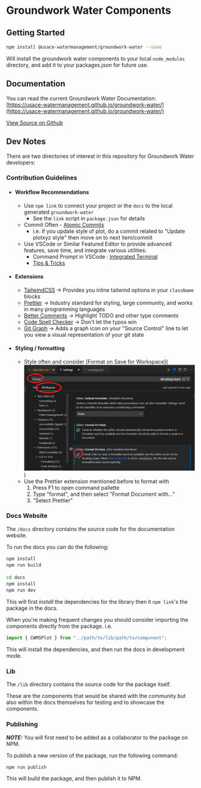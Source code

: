# Groundwork Water Components

## Getting Started

```bash
npm install @usace-watermanagement/groundwork-water --save
```

Will install the groundwork water components to your local `node_modules` directory, and add it to your packages.json for future use.

## Documentation

You can read the current Groundwork Water Documentation:  
[https://usace-watermanagement.github.io/groundwork-water/](https://usace-watermanagement.github.io/groundwork-water/)

[View Source on Github](https://github.com/USACE-WaterManagement/groundwork-water)

## Dev Notes

There are two directories of interest in this repository for Groundwork Water developers:

### Contribution Guidelines

- #### Workflow Recommendations

  - Use `npm link` to connect your project or the `docs` to the local generated `groundwork-water`
    - See the `link` script in `package.json` for details
  - Commit Often - [Atomic Commits](https://en.wikipedia.org/wiki/Atomic_commit)
    - i.e. if you update style of plot, do a commit related to "Update plotxyz style" then move on to next item/commit
  - Use VSCode or Similar Featured Editor to provide advanced features, save time, and integrate various utilities:
    - Command Prompt in VSCode : [Integrated Terminal](https://code.visualstudio.com/docs/terminal/getting-started)
    - [Tips & Tricks](https://code.visualstudio.com/docs/getstarted/tips-and-tricks)

- #### Extensions

  - [TailwindCSS](https://marketplace.visualstudio.com/items?itemName=bradlc.vscode-tailwindcss) -> Provides you inline tailwind options in your `className` blocks
  - [Prettier](https://marketplace.visualstudio.com/items?itemName=esbenp.prettier-vscode) -> Industry standard for styling, large community, and works in many programming languages
  - [Better Comments](https://marketplace.visualstudio.com/items?itemName=aaron-bond.better-comments) -> Highlight TODO and other type comments
  - [Code Spell Checker](https://marketplace.visualstudio.com/items?itemName=streetsidesoftware.code-spell-checker) -> Don't let the typos win
  - [Git Graph](https://marketplace.visualstudio.com/items?itemName=mhutchie.git-graph) -> Adds a graph icon on your "Source Control" line to let you view a visual representation of your git state

- #### Styling / formatting

  - Style often and consider [Format on Save for Workspace](![Format on Save in Workspace](./_images/save_workspace_format.png))
  - Use the Prettier extension mentioned before to format with
    1. Press F1 to open command pallette
    2. Type "format", and then select "Format Document with..."
    3. "Select Prettier"

### Docs Website

The `/docs` directory contains the source code for the documentation website.

To run the docs you can do the following:

```bash
npm install
npm run build

cd docs
npm install
npm run dev
```

This will first _install_ the dependencies for the library then it `npm link`'s the package in the docs.

When you're making frequent changes you should consider importing the components directly from the package.
i.e.

```js
import { CWMSPlot } from "../path/to/lib/path/to/component";
```

This will install the dependencies, and then run the docs in development mode.

### Lib

The `/lib` directory contains the source code for the package itself.

These are the components that would be shared with the community but also within the docs themselves for testing and to showcase the components.

### Publishing

**_NOTE:_** You will first need to be added as a collaborator to the package on NPM.

To publish a new version of the package, run the following command:

```bash
npm run publish
```

This will build the package, and then publish it to NPM.
